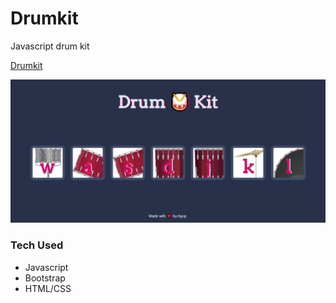# Drumkit
Javascript drum kit

[Drumkit](https://agrajagrawal.github.io/Drumkit/)

![This Page](https://github.com/agrajagrawal/Drumkit/blob/main/img3.png)

### Tech Used

<ul>
  <li>Javascript</li>
  <li>Bootstrap</li>
  <li>HTML/CSS</li>
</ul>
